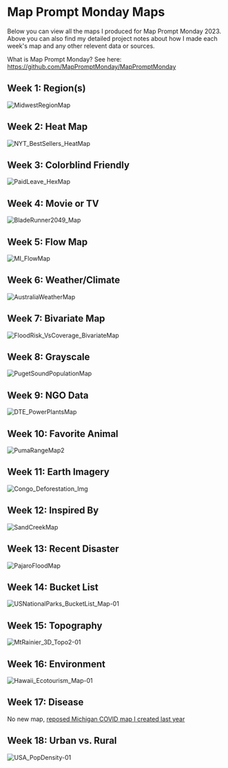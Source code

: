 # Map Prompt Monday Maps

Below you can view all the maps I produced for Map Prompt Monday 2023.
Above you can also find my detailed project notes about how I made each week's map and any other relevent data or sources.

What is Map Prompt Monday? See here: https://github.com/MapPromptMonday/MapPromptMonday


## Week 1: Region(s)

![MidwestRegionMap](https://user-images.githubusercontent.com/119870562/223245693-028ca095-3210-496a-b36e-34fd85d65faa.jpg)

## Week 2: Heat Map

![NYT_BestSellers_HeatMap](https://user-images.githubusercontent.com/119870562/223245808-28b400b7-4e50-4ec2-8a09-83248134a36a.jpg)

## Week 3: Colorblind Friendly

![PaidLeave_HexMap](https://user-images.githubusercontent.com/119870562/223246095-920fea0a-924a-434a-acd3-03dec85a0e5e.jpg)

## Week 4: Movie or TV

![BladeRunner2049_Map](https://user-images.githubusercontent.com/119870562/223246285-7fe70f29-2b01-4482-a855-8b6c00b84e4b.jpg)

## Week 5: Flow Map

![MI_FlowMap](https://user-images.githubusercontent.com/119870562/223246513-96d98f1b-2a62-45b0-a10e-c41b47e444c0.jpg)

## Week 6: Weather/Climate

![AustraliaWeatherMap](https://user-images.githubusercontent.com/119870562/223246686-ac51cf4b-277e-4f63-9b9e-1e407bf69dbb.jpg)

## Week 7: Bivariate Map

![FloodRisk_VsCoverage_BivariateMap](https://user-images.githubusercontent.com/119870562/223246841-49a4e97c-ffe6-486b-a516-e073d7a9dbe3.jpg)

## Week 8: Grayscale

![PugetSoundPopulationMap](https://user-images.githubusercontent.com/119870562/223246974-907a1e0d-6c0c-44f6-ab78-a1c9d3d0a7cd.jpg)

## Week 9: NGO Data

![DTE_PowerPlantsMap](https://user-images.githubusercontent.com/119870562/223247117-bfd97556-7735-4877-9c8b-04ec76e5258d.jpg)

## Week 10: Favorite Animal

![PumaRangeMap2](https://user-images.githubusercontent.com/119870562/225722575-9d15a06c-9805-4abc-b20f-d113881a0bf1.jpg)

## Week 11: Earth Imagery

![Congo_Deforestation_Img](https://user-images.githubusercontent.com/119870562/225722706-a3770e6a-07c4-4de5-a9c5-3bbe70ddfc19.jpg)

## Week 12: Inspired By

![SandCreekMap](https://user-images.githubusercontent.com/119870562/226462472-a460a3f8-3c51-4646-a98a-1957418ae0a0.jpg)

## Week 13: Recent Disaster

![PajaroFloodMap](https://user-images.githubusercontent.com/119870562/228887778-68ac82dc-bc82-429c-9dd7-8d01d17497ba.jpg)

## Week 14: Bucket List

![USNationalParks_BucketList_Map-01](https://user-images.githubusercontent.com/119870562/232048861-042cc79f-74bc-4ac6-8290-63ef211ba9d7.jpg)

## Week 15: Topography

![MtRainier_3D_Topo2-01](https://user-images.githubusercontent.com/119870562/232050907-2bf59772-c3fb-45ba-bf52-9baee96f2479.jpg)

## Week 16: Environment

![Hawaii_Ecotourism_Map-01](https://user-images.githubusercontent.com/119870562/233136687-b79ae8be-5eaf-4e65-8f72-6a170ef55561.jpg)

## Week 17: Disease

No new map, [reposed Michigan COVID map I created last year](https://github.com/devinmlea/Maps_Graphics_Code/tree/main/2022/MIPctSickCOVID)

## Week 18: Urban vs. Rural

![USA_PopDensity-01](https://user-images.githubusercontent.com/119870562/236840913-52f6c138-fd72-4103-8634-8717c62eb51a.jpg)

